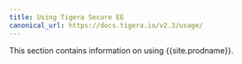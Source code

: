 ```yaml
---
title: Using Tigera Secure EE
canonical_url: https://docs.tigera.io/v2.3/usage/
---
```


This section contains information on using {{site.prodname}}.
